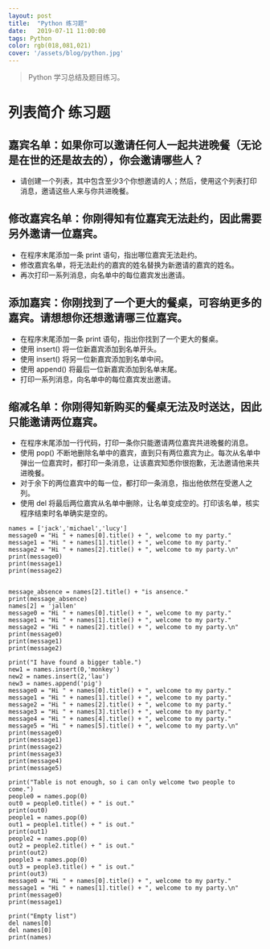 ```yaml
---
layout: post
title:  "Python 练习题"
date:   2019-07-11 11:00:00
tags: Python
color: rgb(018,081,021)
cover: '/assets/blog/python.jpg'
---
```


> Python 学习总结及题目练习。

# 列表简介 练习题
## 嘉宾名单：如果你可以邀请任何人一起共进晚餐（无论是在世的还是故去的），你会邀请哪些人？
- 请创建一个列表，其中包含至少3个你想邀请的人；然后，使用这个列表打印消息，邀请这些人来与你共进晚餐。

## 修改嘉宾名单：你刚得知有位嘉宾无法赴约，因此需要另外邀请一位嘉宾。
- 在程序末尾添加一条 print 语句，指出哪位嘉宾无法赴约。
- 修改嘉宾名单，将无法赴约的嘉宾的姓名替换为新邀请的嘉宾的姓名。
- 再次打印一系列消息，向名单中的每位嘉宾发出邀请。

## 添加嘉宾：你刚找到了一个更大的餐桌，可容纳更多的嘉宾。请想想你还想邀请哪三位嘉宾。
- 在程序末尾添加一条 print 语句，指出你找到了一个更大的餐桌。
- 使用 insert() 将一位新嘉宾添加到名单开头。
- 使用 insert() 将另一位新嘉宾添加到名单中间。
- 使用 append() 将最后一位新嘉宾添加到名单末尾。
- 打印一系列消息，向名单中的每位嘉宾发出邀请。

## 缩减名单：你刚得知新购买的餐桌无法及时送达，因此只能邀请两位嘉宾。
- 在程序末尾添加一行代码，打印一条你只能邀请两位嘉宾共进晚餐的消息。
- 使用 pop() 不断地删除名单中的嘉宾，直到只有两位嘉宾为止。每次从名单中弹出一位嘉宾时，都打印一条消息，让该嘉宾知悉你很抱歉，无法邀请他来共进晚餐。
- 对于余下的两位嘉宾中的每一位，都打印一条消息，指出他依然在受邀人之列。
- 使用 del 将最后两位嘉宾从名单中删除，让名单变成空的。打印该名单，核实程序结束时名单确实是空的。

```
names = ['jack','michael','lucy']
message0 = "Hi " + names[0].title() + ", welcome to my party."
message1 = "Hi " + names[1].title() + ", welcome to my party."
message2 = "Hi " + names[2].title() + ", welcome to my party.\n"
print(message0)
print(message1)
print(message2)


message_absence = names[2].title() + "is ansence."
print(message_absence)
names[2] = 'jallen'
message0 = "Hi " + names[0].title() + ", welcome to my party."
message1 = "Hi " + names[1].title() + ", welcome to my party."
message2 = "Hi " + names[2].title() + ", welcome to my party.\n"
print(message0)
print(message1)
print(message2)

print("I have found a bigger table.")
new1 = names.insert(0,'monkey')
new2 = names.insert(2,'lau')
new3 = names.append('pig')
message0 = "Hi " + names[0].title() + ", welcome to my party."
message1 = "Hi " + names[1].title() + ", welcome to my party."
message2 = "Hi " + names[2].title() + ", welcome to my party."
message3 = "Hi " + names[3].title() + ", welcome to my party."
message4 = "Hi " + names[4].title() + ", welcome to my party."
message5 = "Hi " + names[5].title() + ", welcome to my party.\n"
print(message0)
print(message1)
print(message2)
print(message3)
print(message4)
print(message5)

print("Table is not enough, so i can only welcome two people to come.")
people0 = names.pop(0)
out0 = people0.title() + " is out."
print(out0)
people1 = names.pop(0)
out1 = people1.title() + " is out."
print(out1)
people2 = names.pop(0)
out2 = people2.title() + " is out."
print(out2)
people3 = names.pop(0)
out3 = people3.title() + " is out."
print(out3)
message0 = "Hi " + names[0].title() + ", welcome to my party."
message1 = "Hi " + names[1].title() + ", welcome to my party.\n"
print(message0)
print(message1)

print("Empty list")
del names[0]
del names[0]
print(names)
```
